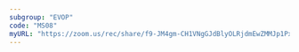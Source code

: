 ```yaml
---
subgroup: "EVOP"
code: "MS08"
myURL: "https://zoom.us/rec/share/f9-JM4gm-CH1VNgGJdBlyOLRjdmEwZMMJp1PxKeJ_HrOcHXGfKArWe9wobwwgkQL.5OjiNbENBTFQSQ_E?startTime=1623773612000"
---
```

